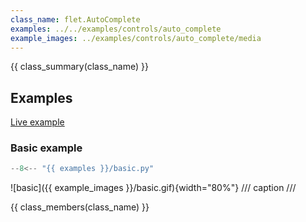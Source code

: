```yaml
---
class_name: flet.AutoComplete
examples: ../../examples/controls/auto_complete
example_images: ../examples/controls/auto_complete/media
---
```


{{ class_summary(class_name) }}

## Examples

[Live example](https://flet-controls-gallery.fly.dev/input/autocomplete)

### Basic example

```python
--8<-- "{{ examples }}/basic.py"
```

![basic]({{ example_images }}/basic.gif){width="80%"}
/// caption
///

{{ class_members(class_name) }}
